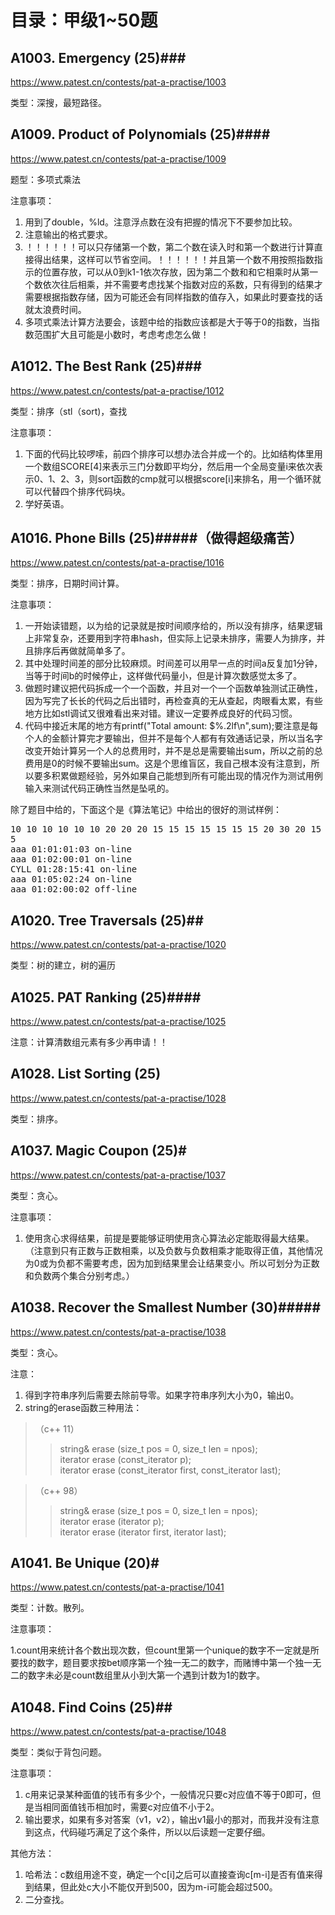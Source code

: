 # 目录：甲级1~50题

## A1003. Emergency (25)###
https://www.patest.cn/contests/pat-a-practise/1003

类型：深搜，最短路径。

## A1009. Product of Polynomials (25)####
https://www.patest.cn/contests/pat-a-practise/1009

题型：多项式乘法

注意事项：

1. 用到了double，%ld。注意浮点数在没有把握的情况下不要参加比较。
2. 注意输出的格式要求。
3. ！！！！！！可以只存储第一个数，第二个数在读入时和第一个数进行计算直接得出结果，这样可以节省空间。！！！！！！并且第一个数不用按照指数指示的位置存放，可以从0到k1-1依次存放，因为第二个数和和它相乘时从第一个数依次往后相乘，并不需要考虑找某个指数对应的系数，只有得到的结果才需要根据指数存储，因为可能还会有同样指数的值存入，如果此时要查找的话就太浪费时间。
4. 多项式乘法计算方法要会，该题中给的指数应该都是大于等于0的指数，当指数范围扩大且可能是小数时，考虑考虑怎么做！

## A1012. The Best Rank (25)###
https://www.patest.cn/contests/pat-a-practise/1012

类型：排序（stl（sort)，查找

注意事项：

1. 下面的代码比较啰嗦，前四个排序可以想办法合并成一个的。比如结构体里用一个数组SCORE[4]来表示三门分数即平均分，然后用一个全局变量i来依次表示0、1、2、3，则sort函数的cmp就可以根据score[i]来排名，用一个循环就可以代替四个排序代码块。
2. 学好英语。

## A1016. Phone Bills (25)#####（做得超级痛苦）
https://www.patest.cn/contests/pat-a-practise/1016

类型：排序，日期时间计算。

注意事项：
1. 一开始读错题，以为给的记录就是按时间顺序给的，所以没有排序，结果逻辑上非常复杂，还要用到字符串hash，但实际上记录未排序，需要人为排序，并且排序后再做就简单多了。
2. 其中处理时间差的部分比较麻烦。时间差可以用早一点的时间a反复加1分钟，当等于时间b的时候停止，这样做代码量小，但是计算次数感觉太多了。
3. 做题时建议把代码拆成一个一个函数，并且对一个一个函数单独测试正确性，因为写完了长长的代码之后出错时，再检查真的无从查起，肉眼看太累，有些地方比如stl调试又很难看出来对错。建议一定要养成良好的代码习惯。
4. 代码中接近末尾的地方有printf("Total amount: $%.2lf\n",sum);要注意是每个人的金额计算完才要输出，但并不是每个人都有有效通话记录，所以当名字改变开始计算另一个人的总费用时，并不是总是需要输出sum，所以之前的总费用是0的时候不要输出sum。这是个思维盲区，我自己根本没有注意到，所以要多积累做题经验，另外如果自己能想到所有可能出现的情况作为测试用例输入来测试代码正确性当然是坠吼的。

除了题目中给的，下面这个是《算法笔记》中给出的很好的测试样例：

<pre>10 10 10 10 10 10 20 20 20 15 15 15 15 15 15 15 20 30 20 15 15 10 10 10
5
aaa 01:01:01:03 on-line
aaa 01:02:00:01 on-line
CYLL 01:28:15:41 on-line
aaa 01:05:02:24 on-line
aaa 01:02:00:02 off-line</pre>

## A1020. Tree Traversals (25)##
https://www.patest.cn/contests/pat-a-practise/1020

类型：树的建立，树的遍历

## A1025. PAT Ranking (25)####
https://www.patest.cn/contests/pat-a-practise/1025

注意：计算清数组元素有多少再申请！！

## A1028. List Sorting (25)
https://www.patest.cn/contests/pat-a-practise/1028

类型：排序。

## A1037. Magic Coupon (25)#
https://www.patest.cn/contests/pat-a-practise/1037

类型：贪心。

注意事项：
1. 使用贪心求得结果，前提是要能够证明使用贪心算法必定能取得最大结果。（注意到只有正数与正数相乘，以及负数与负数相乘才能取得正值，其他情况为0或为负都不需要考虑，因为加到结果里会让结果变小。所以可划分为正数和负数两个集合分别考虑。）

## A1038. Recover the Smallest Number (30)#####
https://www.patest.cn/contests/pat-a-practise/1038

类型：贪心。

注意：
1. 得到字符串序列后需要去除前导零。如果字符串序列大小为0，输出0。
2. string的erase函数三种用法：
>（c++ 11）
>>string& erase (size_t pos = 0, size_t len = npos);<br/>
>>iterator erase (const_iterator p);<br/>
>>iterator erase (const_iterator first, const_iterator last);

>（c++ 98）
>>string& erase (size_t pos = 0, size_t len = npos);<br/>
>>iterator erase (iterator p);<br/>
>>iterator erase (iterator first, iterator last);

## A1041. Be Unique (20)#
https://www.patest.cn/contests/pat-a-practise/1041

类型：计数。散列。

注意事项：

1.count用来统计各个数出现次数，但count里第一个unique的数字不一定就是所要找的数字，题目要求按bet顺序第一个独一无二的数字，而赌博中第一个独一无二的数字未必是count数组里从小到大第一个遇到计数为1的数字。

## A1048. Find Coins (25)##
https://www.patest.cn/contests/pat-a-practise/1048

类型：类似于背包问题。

注意事项：
1. c用来记录某种面值的钱币有多少个，一般情况只要c对应值不等于0即可，但是当相同面值钱币相加时，需要c对应值不小于2。
2. 输出要求，如果有多对答案（v1，v2），输出v1最小的那对，而我并没有注意到这点，代码碰巧满足了这个条件，所以以后读题一定要仔细。

其他方法：
1. 哈希法：c数组用途不变，确定一个c[i]之后可以直接查询c[m-i]是否有值来得到结果，但此处c大小不能仅开到500，因为m-i可能会超过500。
2. 二分查找。
